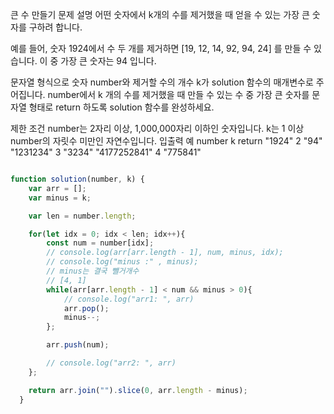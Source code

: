 큰 수 만들기
문제 설명
어떤 숫자에서 k개의 수를 제거했을 때 얻을 수 있는 가장 큰 숫자를 구하려 합니다.

예를 들어, 숫자 1924에서 수 두 개를 제거하면 [19, 12, 14, 92, 94, 24] 를 만들 수 있습니다. 이 중 가장 큰 숫자는 94 입니다.

문자열 형식으로 숫자 number와 제거할 수의 개수 k가 solution 함수의 매개변수로 주어집니다.
number에서 k 개의 수를 제거했을 때 만들 수 있는 수 중 가장 큰 숫자를 문자열 형태로 return 하도록 solution 함수를 완성하세요.

제한 조건
number는 2자리 이상, 1,000,000자리 이하인 숫자입니다.
k는 1 이상 number의 자릿수 미만인 자연수입니다.
입출력 예
number	k	return
"1924"	2	"94"
"1231234"	3	"3234"
"4177252841"	4	"775841"

```javascript

function solution(number, k) {
    var arr = [];
    var minus = k;

    var len = number.length;

    for(let idx = 0; idx < len; idx++){
        const num = number[idx];
        // console.log(arr[arr.length - 1], num, minus, idx);
        // console.log("minus :" , minus);
        // minus는 결국 뺄거개수
        // [4, 1]
        while(arr[arr.length - 1] < num && minus > 0){
            // console.log("arr1: ", arr)
            arr.pop();
            minus--;
        };

        arr.push(num);

        // console.log("arr2: ", arr)
    };

    return arr.join("").slice(0, arr.length - minus);
  }
